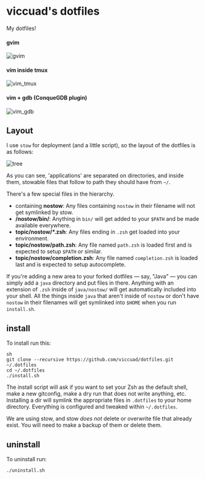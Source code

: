 # viccuad's dotfiles

My dotfiles! 

#### gvim
![gvim](https://github.com/viccuad/dotfiles/raw/master/gvim.png)

#### vim inside tmux
![vim_tmux](https://github.com/viccuad/dotfiles/raw/master/vim_tmux.png)

#### vim + gdb (ConqueGDB plugin)
![vim_gdb](https://github.com/viccuad/dotfiles/raw/master/vim_gdb.png)


## Layout

I use `stow` for deployment (and a little script), so the layout of the
dotfiles is as follows:

![tree](https://github.com/viccuad/dotfiles/raw/master/tree.png)

As you can see, 'applications' are separated on directories, and inside
them, stowable files that follow to path they should have from `~/`.

There's a few special files in the hierarchy.

- containing **nostow**: Any files containing `nostow` in their filename will not 
	get symlinked by stow. 
- **/nostow/bin/**: Anything in `bin/` will get added to your `$PATH` and be made
  available everywhere.
- **topic/nostow/*.zsh**: Any files ending in `.zsh` get loaded into your
  environment.
- **topic/nostow/path.zsh**: Any file named `path.zsh` is loaded first and is
  expected to setup `$PATH` or similar.
- **topic/nostow/completion.zsh**: Any file named `completion.zsh` is loaded
  last and is expected to setup autocomplete.

If you're adding a new area to your forked dotfiles — say, "Java" — you 
can simply add a `java` directory and put files in there. Anything with 
an extension of `.zsh` inside of `java/nostow/` will get automatically 
included into your shell. All the things inside `java` that aren't inside
of `nostow` or don't have `nostow` in their filenames will get symlinked 
into `$HOME` when you run `install.sh`.


## install

To install run this:

```
sh
git clone --recursive https://github.com/viccuad/dotfiles.git ~/.dotfiles
cd ~/.dotfiles
./install.sh
```
The install script will ask if you want to set your Zsh as the default
shell, make a new gitconfig, make a dry run that does not write
anything, etc.
Installing a dir will symlink the appropriate files in `.dotfiles` to your 
home directory. Everything is configured and tweaked within `~/.dotfiles`. 

We are using stow, and stow _does_ _not_ delete or overwrite file that 
already exist. You will need to make a backup of them or delete them.

## uninstall

To uninstall run:

```
./uninstall.sh
```
